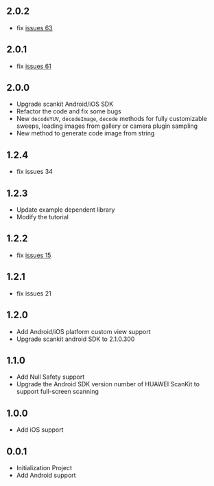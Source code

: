 ## 2.0.2
* fix [issues 63](https://github.com/arcticfox1919/flutter-scankit/issues/63)

## 2.0.1
* fix [issues 61](https://github.com/arcticfox1919/flutter-scankit/issues/61)

## 2.0.0

* Upgrade scankit Android/iOS SDK
* Refactor the code and fix some bugs
* New `decodeYUV`, `decodeImage`, `decode` methods for fully customizable sweeps, loading images from gallery or camera plugin sampling
* New method to generate code image from string

## 1.2.4
- fix issues 34

## 1.2.3
- Update example dependent library
- Modify the tutorial

## 1.2.2
- fix [issues 15](https://github.com/arcticfox1919/flutter-scankit/issues/15)

## 1.2.1
- fix issues 21

## 1.2.0
* Add Android/iOS platform custom view support
* Upgrade scankit android SDK to 2.1.0.300


## 1.1.0
* Add Null Safety support
* Upgrade the Android SDK version number of HUAWEI ScanKit to support full-screen scanning


## 1.0.0
* Add iOS support

## 0.0.1

* Initialization Project
* Add Android support



